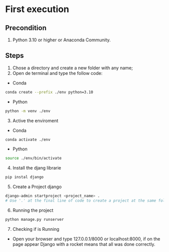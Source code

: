 # First execution
## Precondition
1. Python 3.10 or higher or Anaconda Community.
## Steps
1. Chose a directory and create a new folder with any name;
2. Open de terminal and type the follow code:
  - Conda
  ``` bash
  conda create --prefix ./env python=3.10 
  ```
  - Python
  ```bash
  python -m venv ./env
  ```
3. Active the enviroment
  - Conda
  ```bash
  conda activate ./env
  ```
  - Python
  ```bash
  source ./env/bin/activate
  ```
4. Install the djang librarie
```bash
pip instal django
```
5. Create a Project django
```bash
django-admin startproject <project_name> .
# Use '.' at the final line of code to create a project at the same folder, if you want to create a new folder remove the dot.
```
6. Running the project
```bash
python manage.py runserver
```
7. Checking if is Running
  - Open your browser and type 127.0.0.1/8000 or localhost:8000, if on the page appear Django with a rocket means that all was done correctly.
